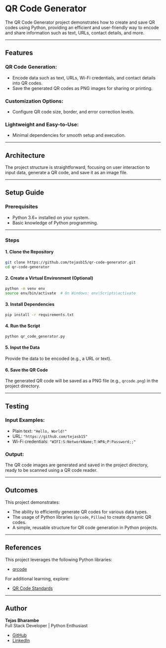 # QR Code Generator

The QR Code Generator project demonstrates how to create and save QR codes using Python, providing an efficient and user-friendly way to encode and share information such as text, URLs, contact details, and more.

---

## Features

### QR Code Generation:

- Encode data such as text, URLs, Wi-Fi credentials, and contact details into QR codes.
- Save the generated QR codes as PNG images for sharing or printing.

### Customization Options:

- Configure QR code size, border, and error correction levels.

### Lightweight and Easy-to-Use:

- Minimal dependencies for smooth setup and execution.

---

## Architecture

The project structure is straightforward, focusing on user interaction to input data, generate a QR code, and save it as an image file.

---

## Setup Guide

### Prerequisites

- Python 3.6+ installed on your system.
- Basic knowledge of Python programming.

---

### Steps

#### 1. Clone the Repository

```bash
git clone https://github.com/tejasb15/qr-code-generator.git
cd qr-code-generator
```

#### 2. Create a Virtual Environment (Optional)

```bash
python -m venv env
source env/bin/activate  # On Windows: env\Scripts\activate
```

#### 3. Install Dependencies

```bash
pip install -r requirements.txt
```

#### 4. Run the Script

```bash
python qr_code_generator.py
```

#### 5. Input the Data

Provide the data to be encoded (e.g., a URL or text).

#### 6. Save the QR Code

The generated QR code will be saved as a PNG file (e.g., `qrcode.png`) in the project directory.

---

## Testing

### Input Examples:

- Plain text: `"Hello, World!"`
- URL: `"https://github.com/tejasb15"`
- Wi-Fi credentials: `"WIFI:S:NetworkName;T:WPA;P:Password;;"`

### Output:

The QR code images are generated and saved in the project directory, ready to be scanned using a QR code reader.

---

## Outcomes

This project demonstrates:

- The ability to efficiently generate QR codes for various data types.
- The usage of Python libraries (`qrcode`, `Pillow`) to create dynamic QR codes.
- A simple, reusable structure for QR code generation in Python projects.

---

## References

This project leverages the following Python libraries:

- [qrcode](https://pypi.org/project/qrcode/)

For additional learning, explore:

- [QR Code Standards](https://www.qrcode.com/en/about/)

---

## Author

**Tejas Bharambe**  
Full Stack Developer | Python Enthusiast

- [GitHub](https://github.com/tejasb15)
- [LinkedIn](https://linkedin.com/in/tejasbharambe)
